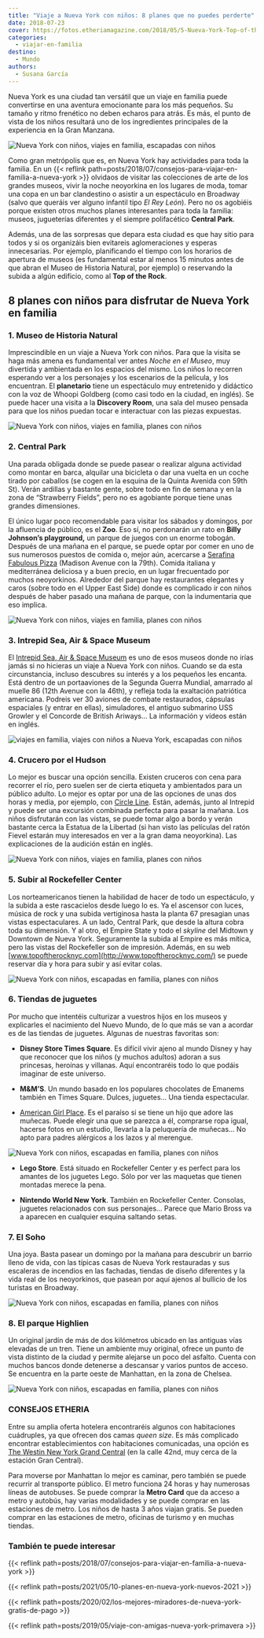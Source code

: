 ```yaml
---
title: "Viaje a Nueva York con niños: 8 planes que no puedes perderte"
date: 2018-07-23
cover: https://fotos.etheriamagazine.com/2018/05/5-Nueva-York-Top-of-the-Rock-e1565512750575.jpg
categories: 
  - viajar-en-familia
destino: 
  - Mundo
authors: 
  - Susana García
---
```


Nueva York es una ciudad tan versátil que un viaje en familia puede convertirse en una aventura emocionante para los más pequeños. Su tamaño y ritmo frenético no deben echaros para atrás. Es más, el punto de vista de los niños resultará uno de los ingredientes principales de la experiencia en la Gran Manzana.

![Nueva York con niños, viajes en familia, escapadas con niños](https://fotos.etheriamagazine.com/2018/05/10-Nueva-York-Central-Park.jpg "Central Park. © SG")

Como gran metrópolis que es, en Nueva York hay actividades para toda la familia. En un 
{{< reflink path=posts/2018/07/consejos-para-viajar-en-familia-a-nueva-york >}} olvidaos 
de visitar las colecciones de arte de los grandes museos, vivir la noche neoyorkina en 
los lugares de moda, tomar una copa en un bar clandestino o asistir a un espectáculo en 
Broadway (salvo que queráis ver alguno infantil tipo _El Rey León_). Pero no os agobiéis 
porque existen otros muchos planes interesantes para toda la familia: museos, 
jugueterías diferentes y el siempre polifacético **Central Park**. 

Además, una de las sorpresas que depara esta ciudad es que hay sitio para todos y si os 
organizáis bien evitareis aglomeraciones y esperas innecesarias. Por ejemplo, 
planificando el tiempo con los horarios de apertura de museos (es fundamental estar al 
menos 15 minutos antes de que abran el Museo de Historia Natural, por ejemplo) o 
reservando la subida a algún edificio, como al **Top of the Rock**. 

## 8 planes con niños para disfrutar de Nueva York en familia

### 1\. Museo de Historia Natural

Imprescindible en un viaje a Nueva York con niños. Para que la visita se haga más amena 
es fundamental ver antes _Noche en el Museo_, muy divertida y ambientada en los espacios 
del mismo. Los niños lo recorren esperando ver a los personajes y los escenarios de la 
película, y los encuentran. El **planetario** tiene un espectáculo muy entretenido y 
didáctico con la voz de Whoopi Goldberg (como casi todo en la ciudad, en inglés). Se 
puede hacer una visita a la **Discovery Room**, una sala del museo pensada para que los 
niños puedan tocar e interactuar con las piezas expuestas. 

![Nueva York con niños, viajes en familia, planes con niños](https://fotos.etheriamagazine.com/2018/05/1-Nueva-York-Museo-de-Historia-Natural-e1565512335783.jpg "Museo de Historia Natural de Nueva York.")

### 2\. Central Park

Una parada obligada donde se puede pasear o realizar alguna actividad como montar en 
barca, alquilar una bicicleta o dar una vuelta en un coche tirado por caballos (se cogen 
en la esquina de la Quinta Avenida con 59th St). Verán ardillas y bastante gente, sobre 
todo en fin de semana y en la zona de “Strawberry Fields”, pero no es agobiante porque 
tiene unas grandes dimensiones. 

El único lugar poco recomendable para visitar los sábados y domingos, por la afluencia 
de público, es el **Zoo**. Eso sí, no perdonarán un rato en **Billy Johnson’s 
playground,** un parque de juegos con un enorme tobogán. Después de una mañana en el 
parque, se puede optar por comer en uno de sus numerosos puestos de comida o, mejor aún, 
acercarse a [Serafina Fabulous Pizza](http://www.serafinarestaurant.com) (Madison Avenue 
con la 79th). Comida italiana y mediterránea deliciosa y a buen precio, en un lugar 
frecuentado por muchos neoyorkinos. Alrededor del parque hay restaurantes elegantes y 
caros (sobre todo en el Upper East Side) donde es complicado ir con niños después de 
haber pasado una mañana de parque, con la indumentaria que eso implica. 

![Nueva York con niños, viajes en familia, planes con niños](https://fotos.etheriamagazine.com/2018/05/2-Nueva-York-Central-Park-e1565512442783.jpg "Barcas en Central Park. © SG")

### 3\. Intrepid Sea, Air & Space Museum

El [Intrepid Sea, Air & Space Museum](https://www.intrepidmuseum.org) es uno de esos 
museos donde no irías jamás si no hicieras un viaje a Nueva York con niños. Cuando se da 
esta circunstancia, incluso descubres su interés y a los pequeños les encanta. Está 
dentro de un portaaviones de la Segunda Guerra Mundial, amarrado al muelle 86 (12th 
Avenue con la 46th), y refleja toda la exaltación patriótica americana. Podreis ver 30 
aviones de combate restaurados, cápsulas espaciales (y entrar en ellas), simuladores, el 
antiguo submarino USS Growler y el Concorde de British Ariways… La información y vídeos 
están en inglés. 

![viajes en familia, viajes con niños a Nueva York, escapadas con niños](https://fotos.etheriamagazine.com/2018/05/3-Nueva-York-Intrepid-Museum-e1565512508871.jpg "Intrepid Sea, Air & Space Museum. © SG")

### 4\. Crucero por el Hudson

Lo mejor es buscar una opción sencilla. Existen cruceros con cena para recorrer el río, 
pero suelen ser de cierta etiqueta y ambientados para un público adulto. Lo mejor es 
optar por una de las opciones de unas dos horas y media, por ejemplo, con [Circle 
Line](http://www.circleline42.com). Están, además, junto al Intrepid y puede ser una 
excursión combinada perfecta para pasar la mañana. Los niños disfrutarán con las vistas, 
se puede tomar algo a bordo y verán bastante cerca la Estatua de la Libertad (si han 
visto las películas del ratón Fievel estarán muy interesados en ver a la gran dama 
neoyorkina). Las explicaciones de la audición están en inglés. 

![Nueva York con niños, viajes en familia, planes con niños](https://fotos.etheriamagazine.com/2018/05/4-Nueva-York-crucero-por-el-Hudson-e1565512555150.jpg "Cruceros por el Hudson. © SG")

### 5\. Subir al Rockefeller Center

Los norteamericanos tienen la habilidad de hacer de todo un espectáculo, y la subida a 
este rascacielos desde luego lo es. Ya el ascensor con luces, música de rock y una 
subida vertiginosa hasta la planta 67 presagian unas vistas espectaculares. A un lado, 
Central Park, que desde la altura cobra toda su dimensión. Y al otro, el Empire State y 
todo el _skyline_ del Midtown y Downtown de Nueva York. Seguramente la subida al Empire 
es más mítica, pero las vistas del Rockefeller son de impresión. Además, en su web 
[www.topoftherocknyc.com](http://www.topoftherocknyc.com/) se puede reservar día y hora 
para subir y así evitar colas. 

![Nueva York con niños, escapadas en familia, planes con niños](https://fotos.etheriamagazine.com/2018/05/5-Nueva-York-Top-of-the-Rock-e1565512750575.jpg "Vistas desde el Rockefeller Center. © SG")

### 6\. Tiendas de juguetes

Por mucho que intentéis culturizar a vuestros hijos en los museos y explicarles el 
nacimiento del Nuevo Mundo, de lo que más se van a acordar es de las tiendas de 
juguetes. Algunas de nuestras favoritas son: 

- **Disney Store Times Square**. Es difícil vivir ajeno al mundo Disney y hay que 
reconocer que los niños (y muchos adultos) adoran a sus princesas, heroínas y villanas. 
Aquí encontraréis todo lo que podáis imaginar de este universo. 

- **M&M’S**. Un mundo basado en los populares chocolates de Emanems también en Times 
Square. Dulces, juguetes… Una tienda espectacular. 

- [American Girl Place](http://www.americangirl.com). Es el paraíso si se tiene un hijo 
que adore las muñecas. Puede elegir una que se parezca a él, comprarse ropa igual, 
hacerse fotos en un estudio, llevarla a la peluquería de muñecas… No apto para padres 
alérgicos a los lazos y al merengue. 

![Nueva York con niños, escapadas en familia, planes con niños](https://fotos.etheriamagazine.com/2018/05/6-Nueva-York-American-Girl-Place-e1565512801780.jpg "Taxis en Nueva York.")

- **Lego Store**. Está situado en Rockefeller Center y es perfect para los amantes de 
los juguetes Lego. Sólo por ver las maquetas que tienen montadas merece la pena. 

- **Nintendo World New York**. También en Rockefeller Center. Consolas, juguetes 
relacionados con sus personajes… Parece que Mario Bross va a aparecen en cualquier 
esquina saltando setas. 

### 7\. El Soho

Una joya. Basta pasear un domingo por la mañana para descubrir un barrio lleno de vida, 
con las típicas casas de Nueva York restauradas y sus escaleras de incendios en las 
fachadas, tiendas de diseño diferentes y la vida real de los neoyorkinos, que pasean por 
aquí ajenos al bullicio de los turistas en Broadway. 

![Nueva York con niños, escapadas en familia, planes con niños](https://fotos.etheriamagazine.com/2018/05/7-Nueva-York-Soho-e1565512868470.jpg "Calle de El Soho. © SG")

### 8\. El parque Highlien

Un original jardín de más de dos kilómetros ubicado en las antiguas vías elevadas de un 
tren. Tiene un ambiente muy original, ofrece un punto de vista distinto de la ciudad y 
permite alejarse un poco del asfalto. Cuenta con muchos bancos donde detenerse a 
descansar y varios puntos de acceso. Se encuentra en la parte oeste de Manhattan, en la 
zona de Chelsea. 

![Nueva York con niños, escapadas en familia, planes con niños](https://fotos.etheriamagazine.com/2018/05/8-Nueva-York-Highlinen-e1565512931213.jpg "Parque Highlien.")

### CONSEJOS ETHERIA

Entre su amplia oferta hotelera encontraréis algunos con habitaciones cuádruples, ya que 
ofrecen dos camas _queen size_. Es más complicado encontrar establecimientos con 
habitaciones comunicadas, una opción es [The Westin New York Grand 
Central](http://www.westinnewyorkgrandcentral.com) (en la calle 42nd, muy cerca de la 
estación Gran Central). 

Para moverse por Manhattan lo mejor es caminar, pero también se puede recurrir al 
transporte público. El metro funciona 24 horas y hay numerosas líneas de autobuses. Se 
puede comprar la **Metro Card** que da acceso a metro y autobús, hay varias modalidades 
y se puede comprar en las estaciones de metro. Los niños de hasta 3 años viajan gratis. 
Se pueden comprar en las estaciones de metro, oficinas de turismo y en muchas tiendas. 

### También te puede interesar

{{< reflink path=posts/2018/07/consejos-para-viajar-en-familia-a-nueva-york >}} 

{{< reflink path=posts/2021/05/10-planes-en-nueva-york-nuevos-2021 >}} 

{{< reflink path=posts/2020/02/los-mejores-miradores-de-nueva-york-gratis-de-pago >}} 

{{< reflink path=posts/2019/05/viaje-con-amigas-nueva-york-primavera >}}
